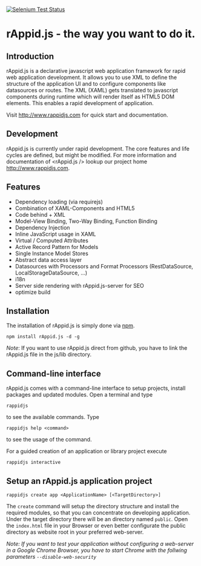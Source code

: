 [![Selenium Test Status](https://saucelabs.com/buildstatus/rappidjs)](https://saucelabs.com/u/rappidjs)

# rAppid.js - the way you want to do it.
## Introduction

rAppid.js is a declarative javascript web application framework for rapid web application development. It allows you to use XML to define the structure of the application UI and to configure components like datasources or routes. The XML (XAML) gets translated to javascript components during runtime which will render itself as HTML5 DOM elements. This enables a rapid development of application.

Visit http://www.rappidjs.com for quick start and documentation.

## Development

rAppid.js is currently under rapid development. The core features and life cycles are defined, but might be modified.
For more information and documentation of <rAppid.js /> lookup our project home http://www.rappidjs.com.

## Features 
* Dependency loading (via requirejs)
* Combination of XAML-Components and HTML5
* Code behind + XML
* Model-View Binding, Two-Way Binding, Function Binding
* Dependency Injection
* Inline JavaScript usage in XAML
* Virtual / Computed Attributes
* Active Record Pattern for Models
* Single Instance Model Stores
* Abstract data access layer
* Datasources with Processors and Format Processors (RestDataSource, LocalStorageDataSource, ...)
* i18n
* Server side rendering with rAppid.js-server for SEO
* optimize build

## Installation
The installation of rAppid.js is simply done via [npm](http://npmjs.org/).

```
npm install rAppid.js -d -g
```

*Note*: If you want to use rAppid.js direct from github, you have to link the rAppid.js file in the js/lib directory.



## Command-line interface
rAppid.js comes with a command-line interface to setup projects, install packages and updated modules.
Open a terminal and type 

```
rappidjs
```

to see the available commands. Type 

```
rappidjs help <command> 
```

to see the usage of the command.


For a guided creation of an application or library project execute
```
rappidjs interactive
```

## Setup an rAppid.js application project 
```
rappidjs create app <ApplicationName> [<TargetDirectory>]
```

The ```create``` command will setup the directory structure and install the required modules, so that you can concentrate on developing application. Under the target directory there will be an directory named ```public```. Open the ```index.html``` file in your Browser or even better configurate the public directory as website root in your preferred web-server.

*Note: If you want to test your application without configuring a web-server in a Google Chrome Browser, you have to start Chrome with the follwing parameters ```--disable-web-security```*
